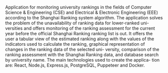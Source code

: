 Application for monitoring university rankings in the fields of Computer Science & Engineering (CSE) and Electrical & Electronic Engineering (EEE) according to the Shanghai Ranking system algorithm. The application solves the problem of the unavailability of ranking data for lower-ranked uni- versities and offers monitoring of the ranking assessment for the current year before the official Shanghai Ranking ranking list is out. It offers the user a tabular view of the estimated ranking along with the values of the indicators used to calculate the ranking, graphical representation of changes in the ranking data of the selected uni- versity, comparison of the ranking assessment with the Shanghai Ranking data, and database search by university name. The main technologies used to create the applica- tion are: React, Node.js, Express.js, PostgreSQL, Puppeteer and Docker.
